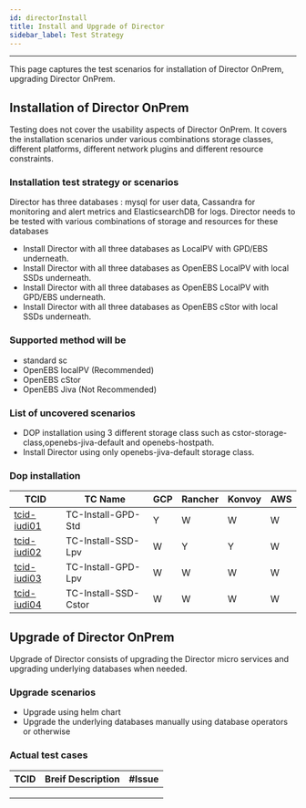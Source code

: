 ```yaml
---
id: directorInstall
title: Install and Upgrade of Director
sidebar_label: Test Strategy
---
```

------

This page captures the test scenarios for installation of Director OnPrem, upgrading Director OnPrem. 

## Installation of Director OnPrem

Testing does not cover the usability aspects of Director OnPrem. It covers the installation scenarios under various combinations storage classes, different platforms, different network plugins and different resource constraints.



### Installation test strategy or scenarios

Director has three databases : mysql for user data, Cassandra for monitoring and alert metrics and ElasticsearchDB for logs. Director needs to be tested with various combinations of storage and resources for these databases

- Install Director with all three databases as LocalPV with GPD/EBS underneath.
- Install Director with all three databases as OpenEBS LocalPV with local SSDs underneath.
- Install Director with all three databases as OpenEBS LocalPV with GPD/EBS underneath.
- Install Director with all three databases as OpenEBS cStor with local SSDs underneath.

### Supported method will be 

- standard sc
- OpenEBS localPV (Recommended)
- OpenEBS cStor
- OpenEBS Jiva (Not Recommended)

### List of uncovered scenarios 

- DOP installation using 3 different storage class such as cstor-storage-class,openebs-jiva-default and openebs-hostpath.
- Install Director using only openebs-jiva-default storage class.

### Dop installation

| TCID                                   | TC Name                   | GCP             | Rancher | Konvoy | AWS  |
| -------------------------------------- | ------------------------- | --------------- | ------- | ------ | ---- |
| [tcid-iudi01](tc-install-gpd-std)      | TC-Install-GPD-Std        | Y               | W       | W      | W    |
| [tcid-iudi02](tc-install-ssd-lpv)      | TC-Install-SSD-Lpv        | W               | Y       | Y      | W    |
| [tcid-iudi03](tc-install-gpd-lpv)      | TC-Install-GPD-Lpv        | W               | W       | W      | W    |
| [tcid-iudi04](tc-install-ssd-cstor)    | TC-Install-SSD-Cstor	     | W               | W       | W      | W    |




## Upgrade of Director OnPrem

Upgrade of Director consists of upgrading the Director micro services and upgrading underlying databases when needed.

### Upgrade scenarios

- Upgrade using helm chart
- Upgrade the underlying databases manually using database operators or otherwise

### Actual test cases

| TCID | Breif Description | #Issue |
| ---- | ----------------- | ------ |
|      |                   |        |
|      |                   |        |
|      |                   |        |

